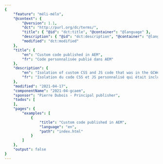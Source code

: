 ```yaml
---
{
	"feature": "méli-mélo",
	"@context": {
		"@version": 1.1,
		"dct": "http://purl.org/dc/terms/",
		"title": { "@id": "dct:title", "@container": "@language" },
		"description": { "@id": "dct:description", "@container": "@language" },
		"modified": "dct:modified"
	},
	"title": {
		"en": "Custom code published in AEM",
		"fr": "Code personnalisée publié dans AEM"
	},
	"description": {
		"en": "Isolation of custom CSS and JS code that was in the GCWeb version published on AEM",
		"fr": "Isolation du code CSS et JS personnalisé qui était inclus dans la version de GCWeb publié sur AEM"
	},
	"modified": "2021-04-17",
	"componentName": "2021-04-gcaem",
	"sponsor": "Pierre Dubois - Principal publisher",
	"todos": [
	],
	"pages": {
		"examples": [
			{
				"title": "Custom code published in AEM",
				"language": "en",
				"path": "index.html"
			}
		]
	},
	"output": false
}
---
```

